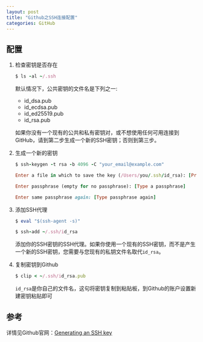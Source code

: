 ```yaml
---
layout: post
title: "Github之SSH连接配置"
categories: GitHub
---
```


## 配置

1. 检查密钥是否存在

    ```ruby
    $ ls -al ~/.ssh
    ```

    默认情况下，公共密钥的文件名是下列之一:

    * id_dsa.pub
    * id_ecdsa.pub
    * id_ed25519.pub
    * id_rsa.pub

    如果你没有一个现有的公共和私有密钥对，或不想使用任何可用连接到GitHub，请到第二步生成一个新的SSH密钥；否则到第三步。

2. 生成一个新的密钥 
    
    ```ruby
    $ ssh-keygen -t rsa -b 4096 -C "your_email@example.com"

    Enter a file in which to save the key (/Users/you/.ssh/id_rsa): [Press enter]

    Enter passphrase (empty for no passphrase): [Type a passphrase]

    Enter same passphrase again: [Type passphrase again]
    ```

3. 添加SSH代理
    
    ```ruby
    $ eval "$(ssh-agent -s)"

    $ ssh-add ~/.ssh/id_rsa
    ```

    添加你的SSH密钥的SSH代理。如果你使用一个现有的SSH密钥，而不是产生一个新的SSH密钥，您需要与您现有的私钥文件名取代`id_rsa`。

4. 复制密钥到Github
    
    ```ruby
    $ clip < ~/.ssh/id_rsa.pub
    ```

    `id_rsa`是你自己的文件名，这句将密钥复制到粘贴板，到Github的账户设置新建密钥粘贴即可

## 参考

详情见Github官网：[Generating an SSH key](https://help.github.com/articles/generating-an-ssh-key/)






